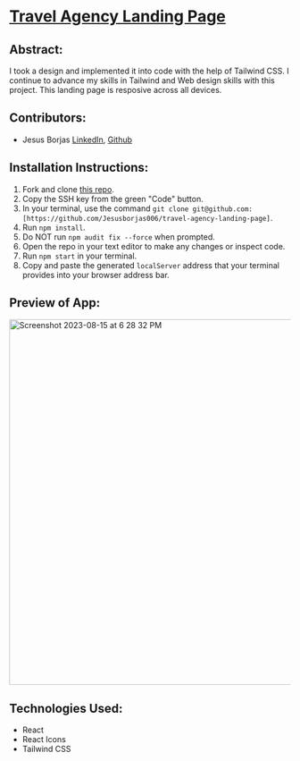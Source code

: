 # [Travel Agency Landing Page](https://travel-agency-landing-page-teal.vercel.app/)

## Abstract:
I took a design and implemented it into code with the help of Tailwind CSS. I continue to advance my skills in Tailwind and Web design skills with this project. This landing page is resposive across all devices.

## Contributors:
- Jesus Borjas [LinkedIn](https://www.linkedin.com/in/jesus-borjas-6589b920a/), [Github](https://github.com/jesusborjas006)

## Installation Instructions:
1. Fork and clone [this repo](https://github.com/Jesusborjas006/travel-agency-landing-page).
1. Copy the SSH key from the green "Code" button.
1. In your terminal, use the command `git clone git@github.com:[https://github.com/Jesusborjas006/travel-agency-landing-page]`.
1. Run `npm install`.
1. Do NOT run `npm audit fix --force` when prompted.
1. Open the repo in your text editor to make any changes or inspect code.
1. Run `npm start` in your terminal.
1. Copy and paste the generated `localServer` address that your terminal provides into your browser address bar.

## Preview of App:
<img width="654" alt="Screenshot 2023-08-15 at 6 28 32 PM" src="https://github.com/Jesusborjas006/travel-agency-landing-page/assets/111095858/6d94e81c-5f0d-400f-8f90-eeef7190525e">

## Technologies Used: 
  - React
  - React Icons
  - Tailwind CSS
